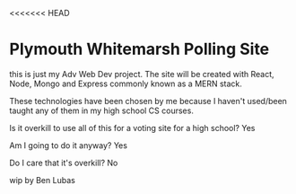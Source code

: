 <<<<<<< HEAD
# Plymouth Whitemarsh Polling Site

this is just my Adv Web Dev project. The site will be created with React, Node, Mongo and Express
commonly known as a MERN stack.

These technologies have been chosen by me because I haven't used/been taught any of them in my high school CS courses.

Is it overkill to use all of this for a voting site for a high school? Yes

Am I going to do it anyway? Yes

Do I care that it's overkill? No

wip by Ben Lubas